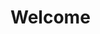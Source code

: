# Welcome
<!-- -
    This is a Simple Python bot that enables the users to randomly guess bewteen 1 and 30
# Please dont forget to Star this Repo...
# Thank you
